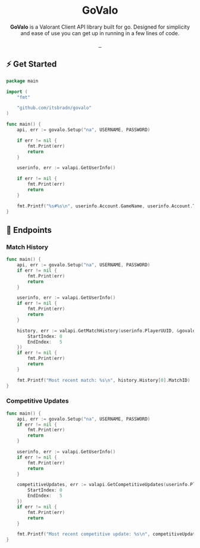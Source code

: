 <p align="center">
	<h1 align="center">GoValo</h1>
	<p align="center">
		<b>GoValo</b> is a Valorant Client API library built for go. Designed for simplicity and ease of use you can get up in running in a few lines of code.
	</p>
</p>

<p align="center">
	<a aria-label="Package License" href="https://pkg.go.dev/github.com/itsbradn/govalo">
		<img alt="" src="https://img.shields.io/github/license/itsbradn/govalo?style=for-the-badge&labelColor=000000">
	</a>
	<a aria-label="Package Version" href="https://pkg.go.dev/github.com/itsbradn/govalo">
		<img alt="" src="https://img.shields.io/github/v/release/itsbradn/govalo?style=for-the-badge&labelColor=000000">
	</a>
	<a aria-label="Valorant API Coverage" href="https://pkg.go.dev/github.com/itsbradn/govalo">
		<img alt="" src="https://img.shields.io/badge/COVERAGE-11%2F31%20Endpoints-purple?style=for-the-badge&labelColor=%23000000">
	</a>
</p>

## ⚡️ Get Started

```go
package main

import (
	"fmt"

	"github.com/itsbradn/govalo"
)

func main() {
	api, err := govalo.Setup("na", USERNAME, PASSWORD)

	if err != nil {
		fmt.Print(err)
		return
	}

	userinfo, err := valapi.GetUserInfo()

	if err != nil {
		fmt.Print(err)
		return
	}

	fmt.Printf("%s#%s\n", userinfo.Account.GameName, userinfo.Account.TagLine)
}
```

## 🎯 Endpoints

### Match History

```go
func main() {
	api, err := govalo.Setup("na", USERNAME, PASSWORD)
	if err != nil {
		fmt.Print(err)
		return
	}

	userinfo, err := valapi.GetUserInfo()
	if err != nil {
		fmt.Print(err)
		return
	}

	history, err := valapi.GetMatchHistory(userinfo.PlayerUUID, &govalo.MatchHistoryOptions{
		StartIndex: 0
		EndIndex:   5
	})
	if err != nil {
		fmt.Print(err)
		return
	}

	fmt.Printf("Most recent match: %s\n", history.History[0].MatchID)
}
```

### Competitive Updates

```go
func main() {
	api, err := govalo.Setup("na", USERNAME, PASSWORD)
	if err != nil {
		fmt.Print(err)
		return
	}

	userinfo, err := valapi.GetUserInfo()
	if err != nil {
		fmt.Print(err)
		return
	}

	competitiveUpdates, err := valapi.GetCompetitiveUpdates(userinfo.PlayerUUID, &govalo.CompetitiveUpdatesOptions{
		StartIndex: 0
		EndIndex:   5
	})
	if err != nil {
		fmt.Print(err)
		return
	}

	fmt.Printf("Most recent competitive update: %s\n", competitiveUpdates.Matches[0])
}
```